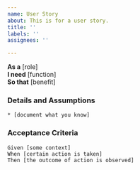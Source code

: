 ```yaml
---
name: User Story
about: This is for a user story.
title: ''
labels: ''
assignees: ''

---
```


**As a** [role]  
**I need** [function]  
**So that** [benefit]  
      
### Details and Assumptions
    * [document what you know]      

### Acceptance Criteria     
```gherkin 
Given [some context]
When [certain action is taken]
Then [the outcome of action is observed]
```
